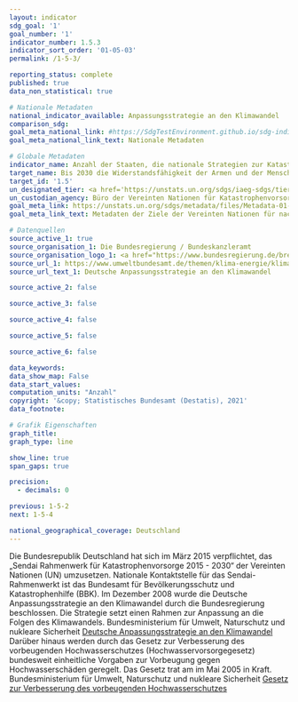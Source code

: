 ```yaml
---
layout: indicator    
sdg_goal: '1'    
goal_number: '1'    
indicator_number: 1.5.3    
indicator_sort_order: '01-05-03'    
permalink: /1-5-3/    

reporting_status: complete    
published: true    
data_non_statistical: true    

# Nationale Metadaten    
national_indicator_available: Anpassungsstrategie an den Klimawandel    
comparison_sdg:     
goal_meta_national_link: #https://SdgTestEnvironment.github.io/sdg-indicators/public/MetaDe/1.5.3.pdf    
goal_meta_national_link_text: Nationale Metadaten    

# Globale Metadaten    
indicator_name: Anzahl der Staaten, die nationale Strategien zur Katastrophenvorsorge im Einklang mit dem Sendai-Rahmenwerk für Katastrophenvorsorge 2015-2030 beschließen und umsetzen    
target_name: Bis 2030 die Widerstandsfähigkeit der Armen und der Menschen in prekären Situationen erhöhen und ihre Exposition und Anfälligkeit gegenüber klimabedingten Extremereignissen und anderen wirtschaftlichen, sozialen und ökologischen Schocks und Katastrophen verringern    
target_id: '1.5'    
un_designated_tier: <a href='https://unstats.un.org/sdgs/iaeg-sdgs/tier-classification/' title='Klicken Sie hier um weitere Informationen zur UN-Tier-Klassifikation zu erhalten.'  target='_blank'>Tier II</a>    
un_custodian_agency: Büro der Vereinten Nationen für Katastrophenvorsorge (UNDRR)    
goal_meta_link: https://unstats.un.org/sdgs/metadata/files/Metadata-01-05-03.pdf    
goal_meta_link_text: Metadaten der Ziele der Vereinten Nationen für nachhaltige Entwicklung    

# Datenquellen
source_active_1: true
source_organisation_1: Die Bundesregierung / Bundeskanzleramt
source_organisation_logo_1: <a href="https://www.bundesregierung.de/breg-de"><img src="https://g205sdgs.github.io/sdg-indicators/public/OrgImgDe/bundesregierung.png" alt="Logo bundesregierung" style="height:60px; width:148px"/></a>
source_url_1: https://www.umweltbundesamt.de/themen/klima-energie/klimafolgen-anpassung/anpassung-auf-bundesebene/deutsche-anpassungsstrategie#das-handlungsfelder
source_url_text_1: Deutsche Anpassungsstrategie an den Klimawandel

source_active_2: false

source_active_3: false

source_active_4: false

source_active_5: false

source_active_6: false

data_keywords:     
data_show_map: False    
data_start_values:     
computation_units: "Anzahl"    
copyright: '&copy; Statistisches Bundesamt (Destatis), 2021'    
data_footnote:     

# Grafik Eigenschaften    
graph_title:     
graph_type: line    

show_line: true
span_gaps: true

precision:
  - decimals: 0    

previous: 1-5-2    
next: 1-5-4    

national_geographical_coverage: Deutschland    
---
```



Die Bundesrepublik Deutschland hat sich im März 2015 verpflichtet, das „Sendai Rahmenwerk für Katastrophenvorsorge 2015 - 2030“ der Vereinten Nationen (UN) umzusetzen. Nationale Kontaktstelle für das Sendai-Rahmenwerkt ist das Bundesamt für Bevölkerungsschutz und Katastrophenhilfe (BBK).
Im Dezember 2008 wurde die Deutsche Anpassungsstrategie an den Klimawandel durch die Bundesregierung beschlossen. Die Strategie setzt einen Rahmen zur Anpassung an die Folgen des Klimawandels.
Bundesministerium für Umwelt, Naturschutz und nukleare Sicherheit
<a href="https://www.bmu.de/download/deutsche-anpassungsstrategie-an-den-klimawandel/"> Deutsche Anpassungsstrategie an den Klimawandel</a>
Darüber hinaus werden durch das Gesetz zur Verbesserung des vorbeugenden Hochwasserschutzes (Hochwasservorsorgegesetz) bundesweit einheitliche Vorgaben zur Vorbeugung gegen Hochwasserschäden geregelt. Das Gesetz trat am im Mai 2005 in Kraft.
Bundesministerium für Umwelt, Naturschutz und nukleare Sicherheit
<a href="https://www.bmu.de/gesetz/gesetz-zur-verbesserung-des-vorbeugenden-hochwasserschutzes/">Gesetz zur Verbesserung des vorbeugenden Hochwasserschutzes</a>
